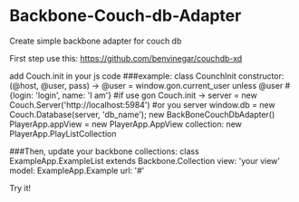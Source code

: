 Backbone-Couch-db-Adapter
=========================

Create simple backbone adapter for couch db

First step use this:
https://github.com/benvinegar/couchdb-xd

add Couch.init in your js code
###example:
    class CounchInit
     constructor: (@host, @user, pass) ->
    @user = window.gon.current_user unless @user #{login: 'login', name: 'I am'} #if use gon
    Couch.init ->
      server = new Couch.Server('http://localhost:5984') #or you server
      window.db = new Couch.Database(server, 'db_name');
      new BackBoneCouchDbAdapter()
      PlayerApp.appView = new PlayerApp.AppView collection: new PlayerApp.PlayListCollection

###Then, update your backbone collections:
    class ExampleApp.ExampleList extends Backbone.Collection
      view: 'your view'
      model: ExampleApp.Example
      url: '#'

Try it!
